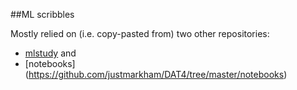 ##ML scribbles

Mostly relied on (i.e. copy-pasted from) two other repositories:

  * [mlstudy](https://github.com/eugen/mlstudy) and
  * [notebooks] (https://github.com/justmarkham/DAT4/tree/master/notebooks)

